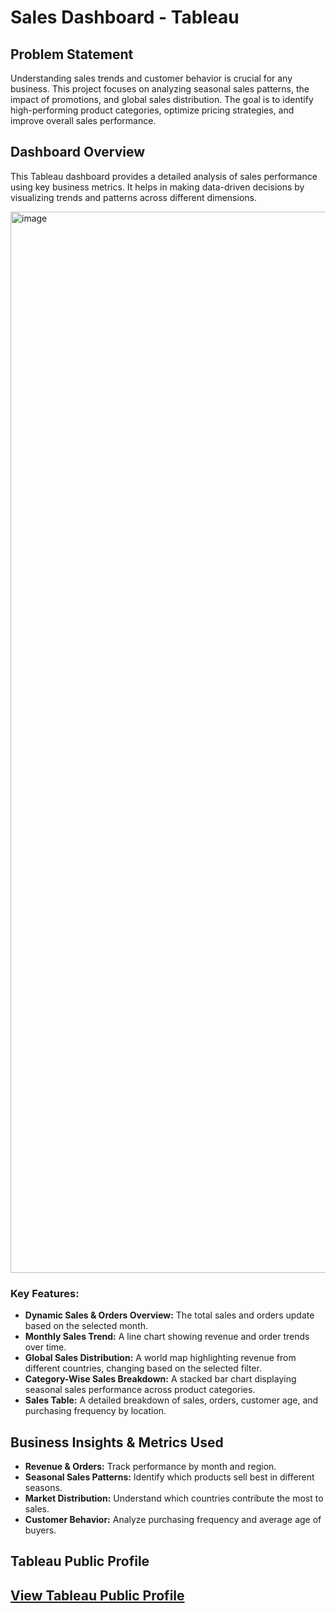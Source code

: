 # **Sales Dashboard - Tableau**

## **Problem Statement** 
Understanding sales trends and customer behavior is crucial for any business. This project focuses on analyzing seasonal sales patterns, the impact of promotions, and global sales distribution. The goal is to identify high-performing product categories, optimize pricing strategies, and improve overall sales performance.

## **Dashboard Overview**  
This Tableau dashboard provides a detailed analysis of sales performance using key business metrics. It helps in making data-driven decisions by visualizing trends and patterns across different dimensions.

<img width="1698" alt="image" src="https://github.com/user-attachments/assets/c196cbb2-5965-4cdd-ac67-d7277818ac34" />

### **Key Features:**
- **Dynamic Sales & Orders Overview:** The total sales and orders update based on the selected month.
- **Monthly Sales Trend:** A line chart showing revenue and order trends over time.
- **Global Sales Distribution:** A world map highlighting revenue from different countries, changing based on the selected filter.
- **Category-Wise Sales Breakdown:** A stacked bar chart displaying seasonal sales performance across product categories.
- **Sales Table:** A detailed breakdown of sales, orders, customer age, and purchasing frequency by location.
  
## **Business Insights & Metrics Used**
- **Revenue & Orders:** Track performance by month and region.
- **Seasonal Sales Patterns:** Identify which products sell best in different seasons.
- **Market Distribution:** Understand which countries contribute the most to sales.
- **Customer Behavior:** Analyze purchasing frequency and average age of buyers.

## **Tableau Public Profile**  
[View Tableau Public Profile](https://public.tableau.com/views/Dashboard_17376208048500/Dashboard1?:language=en-GB&:sid=&:redirect=auth&:display_count=n&:origin=viz_share_link)
---
